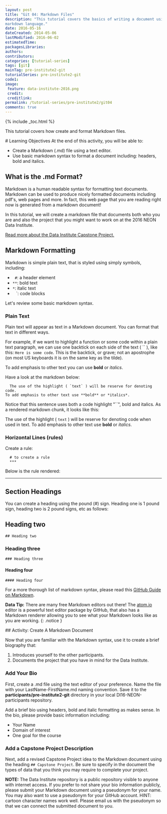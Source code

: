 ```yaml
---
layout: post
title: "Git 04: Markdown Files"
description: "This tutorial covers the basics of writing a document using the
markdown language."
date: 2016-05-16
dateCreated: 2014-05-06
lastModified: 2016-06-02
estimatedTime:
packagesLibraries:
authors:
contributors:
categories: [tutorial-series]
tags: [git]
mainTag: pre-institute2-git
tutorialSeries: pre-institute2-git
code1:
image:
 feature: data-institute-2016.png
 credit:
 creditlink:
permalink: /tutorial-series/pre-institute2/git04
comments: true
---
```


{% include _toc.html %}

This tutorial covers how create and format Markdown files.

<div id="objectives" markdown="1">
# Learning Objectives
At the end of this activity, you will be able to:

* Create a Markdown (.md) file using a text editor.
* Use basic markdown syntax to format a document including: headers, bold and italics.

</div>

## What is the .md Format?

Markdown is a human readable syntax for formatting text documents. Markdown can
be used to produce nicely formatted documents including
pdf's, web pages and more. In fact, this web page that you are reading right now
is generated from a markdown document!

In this tutorial, we will create a markdown file that documents both who you are
and also the project that you might want to work on at the 2016 NEON Data
Institute.


<a class="btn btn-inverse" href="{{ site.baseurl }}/tutorial-series/capstone" target="_blank">
Read more about the Data Institute Capstone Project.</a>

## Markdown Formatting

Markdown is simple plain text, that is styled using simply symbols, including:

* ` #`: a header element
* `**`: bold text
* `*`: italic text
* ` ` `: code blocks

Let's review some basic markdown syntax. 

### Plain Text

Plain text will appear as text in a Markdown document. You can format that
text in different ways.

For example, if we want to highlight a function or some code within a plain text 
paragraph, we can use one backtick on each side of the text ( `` ), like this: 
`Here is some code`. This is the backtick, or grave; not an apostrophe (on most 
US keyboards it is on the same key as the tilde).  

To add emphasis to other text you can use **bold** or *italics*.

Have a look at the markdown below:

	  The use of the highlight ( `text` ) will be reserve for denoting code.
    To add emphasis to other text use **bold** or *italics*.

Notice that this sentence uses both a code highlight "``", bold and italics.
As a rendered markdown chunk, it looks like this:

The use of the highlight ( `text` ) will be reserve for denoting code when
used in text. To add emphasis to other text use **bold** or *italics*.

### Horizontal Lines (rules)

Create a rule:

	  # to create a rule
	  ***

Below is the rule rendered:

***

## Section Headings

You can create a heading using the pound (#) sign. Heading one is 1 pound sign,
heading two is 2 pound signs, etc as follows:

## Heading two
	## Heading two

### Heading three
	### Heading three

#### Heading four
	#### Heading four


For a more thorough list of markdown syntax, please read this
<a href="https://guides.github.com/features/mastering-markdown/" target="_blank">GitHub Guide on Markdown</a>.

<i class="fa fa-star"></i> **Data Tip:**
There are many free Markdown editors out there! The 
<a href="http://Atom.io" target="_blank">atom.io</a>
editor is a powerful text editor package by GitHub, that also has a Markdown 
renderer allowing you to see what your Markdown looks like as you are working.
{: .notice }

<div id="challenge" markdown="1">
## Activity: Create A Markdown Document

Now that you are familiar with the Markdown syntax, use it to create
a brief biography that:

1. Introduces yourself to the other participants.
2. Documents the project that you have in mind for the Data Institute.

### Add Your Bio

First, create a .md file using the text editor of your preference. Name the
file with your LastName-FirstName.md naming convention. Save it to the
**participants/pre-institute2-git** directory in your local DI16-NEON-participants
repository.

Add a brief bio using headers, bold and italic formatting as makes sense.
In the bio, please provide basic information including:

* Your Name
* Domain of interest
* One goal for the course

### Add a Capstone Project Description

Next, add a revised Capstone Project idea to the Markdown document using the
heading `## Capstone Project`. Be sure
to specify in the document the types of data that you think you may require to
complete your project.

</div>

**NOTE:** The Data Institute repository is a public repository visible to anyone
with internet access. If you prefer to not share your bio information publicly,
please submit your Markdown document using a pseudonym for your name. You may also
want to use a pseudonym for your GitHub account. HINT: cartoon character names work well.
Please email us with the pseudonym so that we can connect the submitted document to you.
